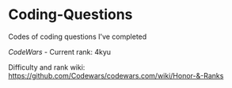 # Coding-Questions
Codes of coding questions I've completed

*CodeWars* - Current rank: 4kyu

Difficulty and rank wiki: https://github.com/Codewars/codewars.com/wiki/Honor-&-Ranks
